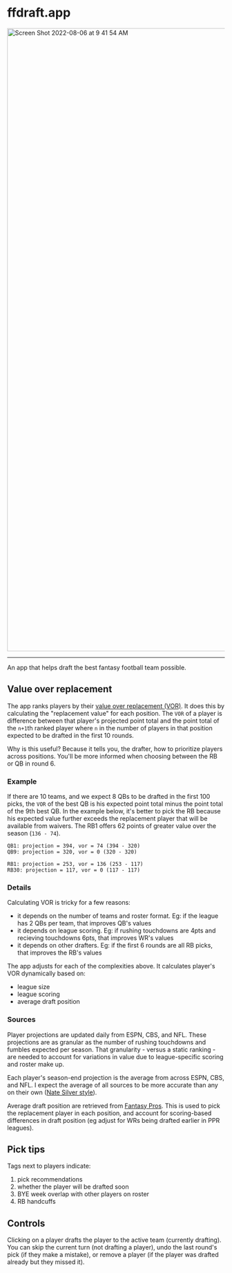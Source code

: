 # ffdraft.app

<img width="1440" alt="Screen Shot 2022-08-06 at 9 41 54 AM" src="https://user-images.githubusercontent.com/13923102/183251462-b66d5479-119a-4933-a96d-0198bb569edb.png">

------

An app that helps draft the best fantasy football team possible.

## Value over replacement

The app ranks players by their [value over replacement (VOR)](https://support.fantasypros.com/hc/en-us/articles/115005868747-What-is-value-based-drafting-What-do-player-draft-values-mean-VORP-VONA-VOLS-VBD-). It does this by calculating the "replacement value" for each position. The `VOR` of a player is difference between that player's projected point total and the point total of the `n+1`th ranked player where `n` in the number of players in that position expected to be drafted in the first 10 rounds.

Why is this useful? Because it tells you, the drafter, how to prioritize players across positions. You'll be more informed when choosing between the RB or QB in round 6.

### Example

If there are 10 teams, and we expect 8 QBs to be drafted in the first 100 picks, the `VOR` of the best QB is his expected point total minus the point total of the 9th best QB. In the example below, it's better to pick the RB because his expected value further exceeds the replacement player that will be available from waivers. The RB1 offers 62 points of greater value over the season (`136 - 74`).

```
QB1: projection = 394, vor = 74 (394 - 320)
QB9: projection = 320, vor = 0 (320 - 320)

RB1: projection = 253, vor = 136 (253 - 117)
RB30: projection = 117, vor = 0 (117 - 117)
```

### Details

Calculating VOR is tricky for a few reasons:
- it depends on the number of teams and roster format. Eg: if the league has 2 QBs per team, that improves QB's values
- it depends on league scoring. Eg: if rushing touchdowns are 4pts and recieving touchdowns 6pts, that improves WR's values
- it depends on other drafters. Eg: if the first 6 rounds are all RB picks, that improves the RB's values

The app adjusts for each of the complexities above. It calculates player's VOR dynamically based on:
- league size
- league scoring
- average draft position

### Sources

Player projections are updated daily from ESPN, CBS, and NFL. These projections are as granular as the number of rushing touchdowns and fumbles expected per season. That granularity - versus a static ranking - are needed to account for variations in value due to league-specific scoring and roster make up.

Each player's season-end projection is the average from across ESPN, CBS, and NFL. I expect the average of all sources to be more accurate than any on their own ([Nate Silver style](https://www.theatlantic.com/magazine/archive/2020/03/can-you-still-trust-nate-silver/605521/)).

Average draft position are retrieved from [Fantasy Pros](https://www.fantasypros.com/nfl/adp/overall.php). This is used to pick the replacement player in each position, and account for scoring-based differences in draft position (eg adjust for WRs being drafted earlier in PPR leagues).

## Pick tips

Tags next to players indicate:
1. pick recommendations
2. whether the player will be drafted soon
3. BYE week overlap with other players on roster
4. RB handcuffs

## Controls

Clicking on a player drafts the player to the active team (currently drafting). You can skip the current turn (not drafting a player), undo the last round's pick (if they make a mistake), or remove a player (if the player was drafted already but they missed it).
